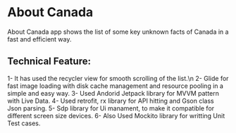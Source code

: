 About Canada 
============

About Canada app shows the list of some key unknown facts of Canada in a fast and efficient way.

Technical Feature:
-----------------

1- It has used the recycler view for smooth scrolling of the list.\n
2- Glide for fast image loading with disk cache management and resource pooling in a simple and easy way.
3- Used Andorid Jetpack library for MVVM pattern with Live Data.
4- Used retrofit, rx library for API hitting and Gson class Json parsing. 
5- Sdp library for Ui manament, to make it compatible for different screen size devices.
6- Also Used Mockito library for writting Unit Test cases.


